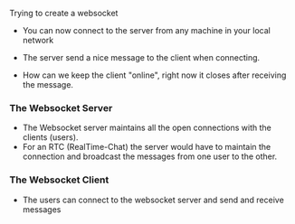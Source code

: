 Trying to create a websocket

- You can now connect to the server from any machine in your local network
- The server send a nice message to the client when connecting. 

- How can we keep the client "online", right now it closes after receiving the message.

### The Websocket Server

- The Websocket server maintains all the open connections with the clients (users).
- For an RTC (RealTime-Chat) the server would have to maintain the connection and 
broadcast the messages from one user to the other.


### The Websocket Client

- The users can connect to the websocket server and send and receive messages
